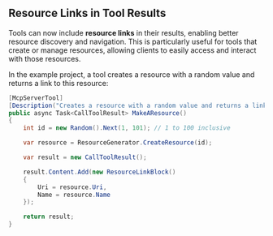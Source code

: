 ## Resource Links in Tool Results

Tools can now include **resource links** in their results, enabling better resource discovery and navigation.
This is particularly useful for tools that create or manage resources, allowing clients to easily access and interact with those resources.

In the example project, a tool creates a resource with a random value and returns a link to this resource:

```csharp
[McpServerTool]
[Description("Creates a resource with a random value and returns a link to this resource.")]
public async Task<CallToolResult> MakeAResource()
{
    int id = new Random().Next(1, 101); // 1 to 100 inclusive

    var resource = ResourceGenerator.CreateResource(id);

    var result = new CallToolResult();

    result.Content.Add(new ResourceLinkBlock()
    {
        Uri = resource.Uri,
        Name = resource.Name
    });

    return result;
}
```